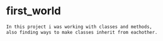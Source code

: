 # first_world
```sh
In this project i was working with classes and methods,
also finding ways to make classes inherit from eachother.
```
